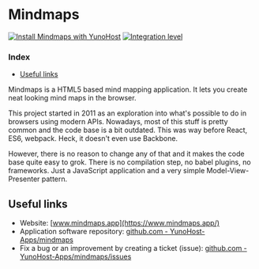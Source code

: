 # Mindmaps

[![Install Mindmaps with YunoHost](https://install-app.yunohost.org/install-with-yunohost.png)](https://install-app.yunohost.org/?app=mindmaps) [![Integration level](https://dash.yunohost.org/integration/mindmaps.svg)](https://dash.yunohost.org/appci/app/mindmaps)

### Index

- [Useful links](#useful-links)

Mindmaps is a HTML5 based mind mapping application. It lets you create neat looking mind maps in the browser.

This project started in 2011 as an exploration into what's possible to do in browsers using modern APIs. Nowadays, most of this stuff is pretty common and the code base is a bit outdated. This was way before React, ES6, webpack. Heck, it doesn't even use Backbone.

However, there is no reason to change any of that and it makes the code base quite easy to grok. There is no compilation step, no babel plugins, no frameworks. Just a JavaScript application and a very simple Model-View-Presenter pattern.

## Useful links

+ Website: [www.mindmaps.app](https://www.mindmaps.app/)
+ Application software repository: [github.com - YunoHost-Apps/mindmaps](https://github.com/YunoHost-Apps/mindmaps_ynh)
+ Fix a bug or an improvement by creating a ticket (issue): [github.com - YunoHost-Apps/mindmaps/issues](https://github.com/YunoHost-Apps/mindmaps_ynh/issues)
